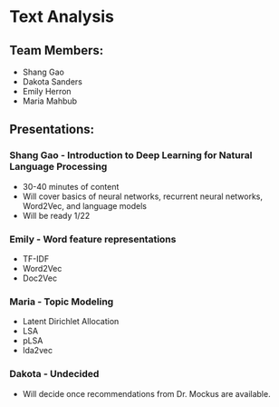 # Text Analysis

## Team Members:
* Shang Gao
* Dakota Sanders
* Emily Herron
* Maria Mahbub


## Presentations:
### Shang Gao - Introduction to Deep Learning for Natural Language Processing
* 30-40 minutes of content
* Will cover basics of neural networks, recurrent neural networks, Word2Vec, and language models
* Will be ready 1/22

### Emily - Word feature representations
* TF-IDF
* Word2Vec
* Doc2Vec

### Maria - Topic Modeling
* Latent Dirichlet Allocation
* LSA
* pLSA
* lda2vec

### Dakota - Undecided
* Will decide once recommendations from Dr. Mockus are available.

